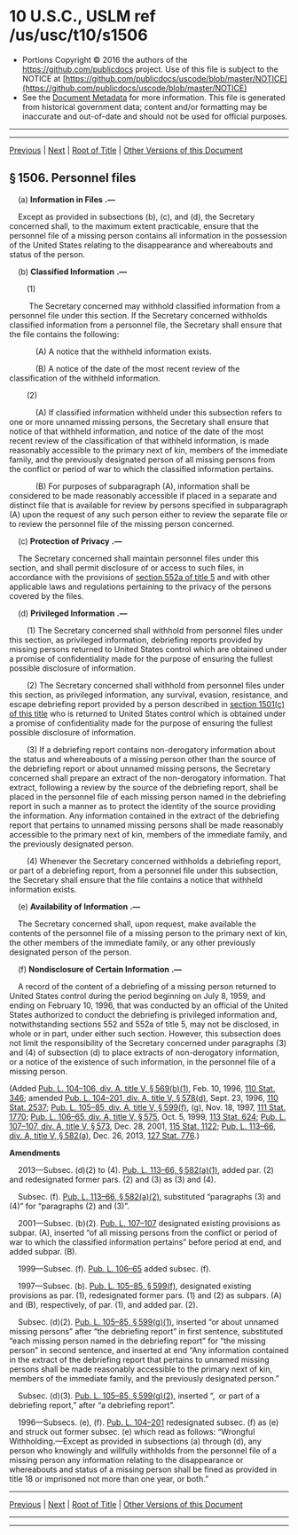 ---
---

# 10 U.S.C., USLM ref /us/usc/t10/s1506

* Portions Copyright © 2016 the authors of the https://github.com/publicdocs project.
  Use of this file is subject to the NOTICE at [https://github.com/publicdocs/uscode/blob/master/NOTICE](https://github.com/publicdocs/uscode/blob/master/NOTICE)
* See the [Document Metadata](././../../../../../..//README.md) for more information.
  This file is generated from historical government data; content and/or formatting may be inaccurate and out-of-date and should not be used for official purposes.

----------
----------

[Previous](./../../../../../..//us/usc/t10/stA/ptII/ch76/m__us_usc_t10_s1505.md) | [Next](./../../../../../..//us/usc/t10/stA/ptII/ch76/m__us_usc_t10_s1507.md) | [Root of Title](./../../../../../../) | [Other Versions of this Document](https://publicdocs.github.io/go/links?ns=uslm&ref=%2Fus%2Fusc%2Ft10%2Fs1506)

## § 1506. Personnel files

    (a)  __Information in Files__  __.—__ 

    Except as provided in subsections (b), (c), and (d), the Secretary concerned shall, to the maximum extent practicable, ensure that the personnel file of a missing person contains all information in the possession of the United States relating to the disappearance and whereabouts and status of the person.

    (b)  __Classified Information__  __.—__ 

        (1)

         The Secretary concerned may withhold classified information from a personnel file under this section. If the Secretary concerned withholds classified information from a personnel file, the Secretary shall ensure that the file contains the following:

            (A) A notice that the withheld information exists.

            (B) A notice of the date of the most recent review of the classification of the withheld information.

        (2)

            (A) If classified information withheld under this subsection refers to one or more unnamed missing persons, the Secretary shall ensure that notice of that withheld information, and notice of the date of the most recent review of the classification of that withheld information, is made reasonably accessible to the primary next of kin, members of the immediate family, and the previously designated person of all missing persons from the conflict or period of war to which the classified information pertains.

            (B) For purposes of subparagraph (A), information shall be considered to be made reasonably accessible if placed in a separate and distinct file that is available for review by persons specified in subparagraph (A) upon the request of any such person either to review the separate file or to review the personnel file of the missing person concerned.

    (c)  __Protection of Privacy__  __.—__ 

    The Secretary concerned shall maintain personnel files under this section, and shall permit disclosure of or access to such files, in accordance with the provisions of [section 552a of title 5][/us/usc/t5/s552a] and with other applicable laws and regulations pertaining to the privacy of the persons covered by the files.

    (d)  __Privileged Information__  __.—__ 

        (1) The Secretary concerned shall withhold from personnel files under this section, as privileged information, debriefing reports provided by missing persons returned to United States control which are obtained under a promise of confidentiality made for the purpose of ensuring the fullest possible disclosure of information.

        (2) The Secretary concerned shall withhold from personnel files under this section, as privileged information, any survival, evasion, resistance, and escape debriefing report provided by a person described in [section 1501(c) of this title][/us/usc/t10/s1501/c] who is returned to United States control which is obtained under a promise of confidentiality made for the purpose of ensuring the fullest possible disclosure of information.

        (3) If a debriefing report contains non-derogatory information about the status and whereabouts of a missing person other than the source of the debriefing report or about unnamed missing persons, the Secretary concerned shall prepare an extract of the non-derogatory information. That extract, following a review by the source of the debriefing report, shall be placed in the personnel file of each missing person named in the debriefing report in such a manner as to protect the identity of the source providing the information. Any information contained in the extract of the debriefing report that pertains to unnamed missing persons shall be made reasonably accessible to the primary next of kin, members of the immediate family, and the previously designated person.

        (4) Whenever the Secretary concerned withholds a debriefing report, or part of a debriefing report, from a personnel file under this subsection, the Secretary shall ensure that the file contains a notice that withheld information exists.

    (e)  __Availability of Information__  __.—__ 

    The Secretary concerned shall, upon request, make available the contents of the personnel file of a missing person to the primary next of kin, the other members of the immediate family, or any other previously designated person of the person.

    (f)  __Nondisclosure of Certain Information__  __.—__ 

    A record of the content of a debriefing of a missing person returned to United States control during the period beginning on July 8, 1959, and ending on February 10, 1996, that was conducted by an official of the United States authorized to conduct the debriefing is privileged information and, notwithstanding sections 552 and 552a of title 5, may not be disclosed, in whole or in part, under either such section. However, this subsection does not limit the responsibility of the Secretary concerned under paragraphs (3) and (4) of subsection (d) to place extracts of non-derogatory information, or a notice of the existence of such information, in the personnel file of a missing person.

(Added [Pub. L. 104–106, div. A, title V, § 569(b)(1)][/us/pl/104/106/s569/b/1], Feb. 10, 1996, [110 Stat. 346][/us/stat/110/346]; amended [Pub. L. 104–201, div. A, title V, § 578(d)][/us/pl/104/201/s578/d], Sept. 23, 1996, [110 Stat. 2537][/us/stat/110/2537]; [Pub. L. 105–85, div. A, title V, § 599(f)][/us/pl/105/85/s599/f], (g), Nov. 18, 1997, [111 Stat. 1770][/us/stat/111/1770]; [Pub. L. 106–65, div. A, title V, § 575][/us/pl/106/65/s575], Oct. 5, 1999, [113 Stat. 624][/us/stat/113/624]; [Pub. L. 107–107, div. A, title V, § 573][/us/pl/107/107/s573], Dec. 28, 2001, [115 Stat. 1122][/us/stat/115/1122]; [Pub. L. 113–66, div. A, title V, § 582(a)][/us/pl/113/66/s582/a], Dec. 26, 2013, [127 Stat. 776][/us/stat/127/776].)

 __Amendments__ 

    2013—Subsec. (d)(2) to (4). [Pub. L. 113–66, § 582(a)(1)][/us/pl/113/66/s582/a/1], added par. (2) and redesignated former pars. (2) and (3) as (3) and (4).

    Subsec. (f). [Pub. L. 113–66, § 582(a)(2)][/us/pl/113/66/s582/a/2], substituted “paragraphs (3) and (4)” for “paragraphs (2) and (3)”.

    2001—Subsec. (b)(2). [Pub. L. 107–107][/us/pl/107/107] designated existing provisions as subpar. (A), inserted “of all missing persons from the conflict or period of war to which the classified information pertains” before period at end, and added subpar. (B).

    1999—Subsec. (f). [Pub. L. 106–65][/us/pl/106/65] added subsec. (f).

    1997—Subsec. (b). [Pub. L. 105–85, § 599(f)][/us/pl/105/85/s599/f], designated existing provisions as par. (1), redesignated former pars. (1) and (2) as subpars. (A) and (B), respectively, of par. (1), and added par. (2).

    Subsec. (d)(2). [Pub. L. 105–85, § 599(g)(1)][/us/pl/105/85/s599/g/1], inserted “or about unnamed missing persons” after “the debriefing report” in first sentence, substituted “each missing person named in the debriefing report” for “the missing person” in second sentence, and inserted at end “Any information contained in the extract of the debriefing report that pertains to unnamed missing persons shall be made reasonably accessible to the primary next of kin, members of the immediate family, and the previously designated person.”

    Subsec. (d)(3). [Pub. L. 105–85, § 599(g)(2)][/us/pl/105/85/s599/g/2], inserted “, or part of a debriefing report,” after “a debriefing report”.

    1996—Subsecs. (e), (f). [Pub. L. 104–201][/us/pl/104/201] redesignated subsec. (f) as (e) and struck out former subsec. (e) which read as follows: “Wrongful Withholding.—Except as provided in subsections (a) through (d), any person who knowingly and willfully withholds from the personnel file of a missing person any information relating to the disappearance or whereabouts and status of a missing person shall be fined as provided in title 18 or imprisoned not more than one year, or both.”

----------

[Previous](./../../../../../..//us/usc/t10/stA/ptII/ch76/m__us_usc_t10_s1505.md) | [Next](./../../../../../..//us/usc/t10/stA/ptII/ch76/m__us_usc_t10_s1507.md) | [Root of Title](./../../../../../../) | [Other Versions of this Document](https://publicdocs.github.io/go/links?ns=uslm&ref=%2Fus%2Fusc%2Ft10%2Fs1506)

----------
----------

[/us/usc/t5/s552a]: https://publicdocs.github.io/go/links?ns=uslm&ref=%2Fus%2Fusc%2Ft5%2Fs552a
[/us/usc/t10/s1501/c]: https://publicdocs.github.io/go/links?ns=uslm&ref=%2Fus%2Fusc%2Ft10%2Fs1501%2Fc
[/us/pl/104/106/s569/b/1]: https://publicdocs.github.io/go/links?ns=uslm&ref=%2Fus%2Fpl%2F104%2F106%2Fs569%2Fb%2F1
[/us/stat/110/346]: https://publicdocs.github.io/go/links?ns=uslm&ref=%2Fus%2Fstat%2F110%2F346
[/us/pl/104/201/s578/d]: https://publicdocs.github.io/go/links?ns=uslm&ref=%2Fus%2Fpl%2F104%2F201%2Fs578%2Fd
[/us/stat/110/2537]: https://publicdocs.github.io/go/links?ns=uslm&ref=%2Fus%2Fstat%2F110%2F2537
[/us/pl/105/85/s599/f]: https://publicdocs.github.io/go/links?ns=uslm&ref=%2Fus%2Fpl%2F105%2F85%2Fs599%2Ff
[/us/stat/111/1770]: https://publicdocs.github.io/go/links?ns=uslm&ref=%2Fus%2Fstat%2F111%2F1770
[/us/pl/106/65/s575]: https://publicdocs.github.io/go/links?ns=uslm&ref=%2Fus%2Fpl%2F106%2F65%2Fs575
[/us/stat/113/624]: https://publicdocs.github.io/go/links?ns=uslm&ref=%2Fus%2Fstat%2F113%2F624
[/us/pl/107/107/s573]: https://publicdocs.github.io/go/links?ns=uslm&ref=%2Fus%2Fpl%2F107%2F107%2Fs573
[/us/stat/115/1122]: https://publicdocs.github.io/go/links?ns=uslm&ref=%2Fus%2Fstat%2F115%2F1122
[/us/pl/113/66/s582/a]: https://publicdocs.github.io/go/links?ns=uslm&ref=%2Fus%2Fpl%2F113%2F66%2Fs582%2Fa
[/us/stat/127/776]: https://publicdocs.github.io/go/links?ns=uslm&ref=%2Fus%2Fstat%2F127%2F776
[/us/pl/113/66/s582/a/1]: https://publicdocs.github.io/go/links?ns=uslm&ref=%2Fus%2Fpl%2F113%2F66%2Fs582%2Fa%2F1
[/us/pl/113/66/s582/a/2]: https://publicdocs.github.io/go/links?ns=uslm&ref=%2Fus%2Fpl%2F113%2F66%2Fs582%2Fa%2F2
[/us/pl/107/107]: https://publicdocs.github.io/go/links?ns=uslm&ref=%2Fus%2Fpl%2F107%2F107
[/us/pl/106/65]: https://publicdocs.github.io/go/links?ns=uslm&ref=%2Fus%2Fpl%2F106%2F65
[/us/pl/105/85/s599/f]: https://publicdocs.github.io/go/links?ns=uslm&ref=%2Fus%2Fpl%2F105%2F85%2Fs599%2Ff
[/us/pl/105/85/s599/g/1]: https://publicdocs.github.io/go/links?ns=uslm&ref=%2Fus%2Fpl%2F105%2F85%2Fs599%2Fg%2F1
[/us/pl/105/85/s599/g/2]: https://publicdocs.github.io/go/links?ns=uslm&ref=%2Fus%2Fpl%2F105%2F85%2Fs599%2Fg%2F2
[/us/pl/104/201]: https://publicdocs.github.io/go/links?ns=uslm&ref=%2Fus%2Fpl%2F104%2F201


